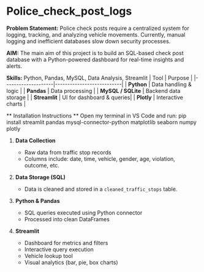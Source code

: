 # Police_check_post_logs

**Problem Statement:** Police check posts require a centralized system 
             for logging, tracking, and analyzing vehicle movements. 
             Currently, manual logging and inefficient databases slow down security processes. 

**AIM:**  The main aim of this project is to build an SQL-based check post database with a Python-powered dashboard for real-time insights and alerts.

**Skills:** Python, Pandas, MySQL, Data Analysis, Streamlit
| Tool               | Purpose                   |
|--------------------|---------------------------|
| **Python**         | Data handling & logic     |
| **Pandas**         | Data processing           |
| **MySQL / SQLite** | Backend data storage      |
| **Streamlit**      | UI for dashboard & queries|
| **Plotly**         | Interactive charts        |


** Installation Instructions **
Open my terminal in VS Code and run: pip install streamlit pandas mysql-connector-python matplotlib seaborn numpy plotly

1. **Data Collection**
   - Raw data from traffic stop records
   - Columns include: date, time, vehicle, gender, age, violation, outcome, etc.

2. **Data Storage (SQL)**
   - Data is cleaned and stored in a `cleaned_traffic_stops` table.

3. **Python & Pandas**
   - SQL queries executed using Python connector
   - Processed into clean DataFrames

4. **Streamlit**
   - Dashboard for metrics and filters
   - Interactive query execution
   - Vehicle lookup tool
   - Visual analytics (bar, pie, box charts)
  
  
